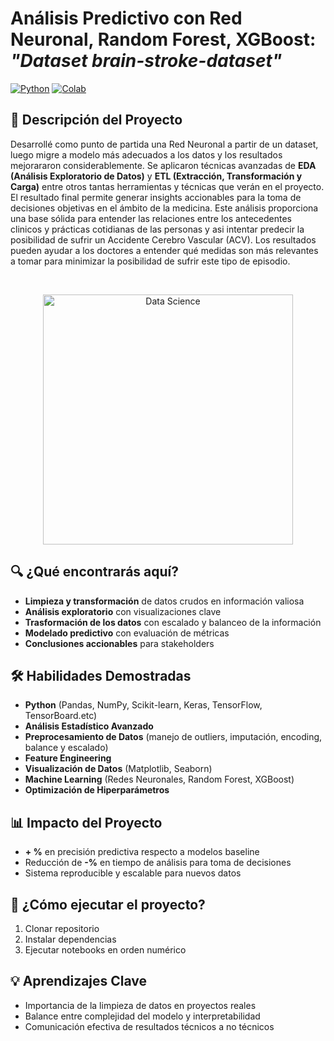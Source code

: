 # Análisis Predictivo con Red Neuronal, Random Forest, XGBoost: *"Dataset brain-stroke-dataset"* <br>


[![Python](https://img.shields.io/badge/Python-3.7%2B-blue?logo=python)](https://www.python.org/)
[![Colab](https://colab.research.google.com/assets/colab-badge.svg)](https://colab.research.google.com/github/tu_usuario/tu_repositorio/blob/main/RedNeuronalBasicaConCapasOcultas.ipynb)
<br>

## 📌 Descripción del Proyecto
Desarrollé como punto de partida una Red Neuronal a partir de un dataset, luego migre a modelo más adecuados a los datos y los resultados mejorararon considerablemente. Se aplicaron técnicas avanzadas de
**EDA (Análisis Exploratorio de Datos)** y **ETL (Extracción, Transformación y Carga)** entre otros tantas herramientas y técnicas que verán en el proyecto.
El resultado final permite generar insights accionables para la toma de decisiones objetivas en el ámbito de la medicina.
Este análisis proporciona una base sólida para entender las relaciones entre los antecedentes clinicos y prácticas cotidianas de las personas y asi intentar predecir la posibilidad de sufrir un 
Accidente Cerebro Vascular (ACV). Los resultados pueden ayudar a los doctores a entender qué medidas son más relevantes a tomar para minimizar la posibilidad de sufrir este tipo de episodio.<br>

<br>
<p align="center">
  <a href="https://postimg.cc/LhBG6jKq" target="_blank">
    <img src="https://i.postimg.cc/QNRDmqfq/img.jpg" alt="Data Science" width="400">
  </a>
</p>


## 🔍 ¿Qué encontrarás aquí?
- **Limpieza y transformación** de datos crudos en información valiosa
- **Análisis exploratorio** con visualizaciones clave
- **Trasformación de los datos** con escalado y balanceo de la información
- **Modelado predictivo** con evaluación de métricas
- **Conclusiones accionables** para stakeholders

## 🛠 Habilidades Demostradas
- **Python** (Pandas, NumPy, Scikit-learn, Keras, TensorFlow, TensorBoard.etc)
- **Análisis Estadístico Avanzado**
- **Preprocesamiento de Datos** (manejo de outliers, imputación, encoding, balance y escalado)
- **Feature Engineering**
- **Visualización de Datos** (Matplotlib, Seaborn)
- **Machine Learning** (Redes Neuronales, Random Forest, XGBoost)
- **Optimización de Hiperparámetros**

## 📊 Impacto del Proyecto
- **+ %** en precisión predictiva respecto a modelos baseline
- Reducción de **-%** en tiempo de análisis para toma de decisiones
- Sistema reproducible y escalable para nuevos datos


## 🚀 ¿Cómo ejecutar el proyecto?
1. Clonar repositorio
2. Instalar dependencias
3. Ejecutar notebooks en orden numérico

## 💡 Aprendizajes Clave
- Importancia de la limpieza de datos en proyectos reales
- Balance entre complejidad del modelo y interpretabilidad
- Comunicación efectiva de resultados técnicos a no técnicos
